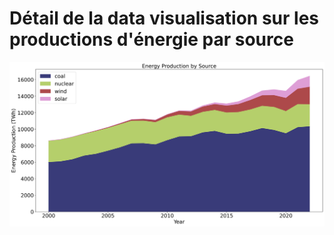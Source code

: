 # Détail de la data visualisation sur les productions d'énergie par source 



![Alt Text](https://raw.githubusercontent.com/ArthurSrz/debunk_energy/main/energy.png)

